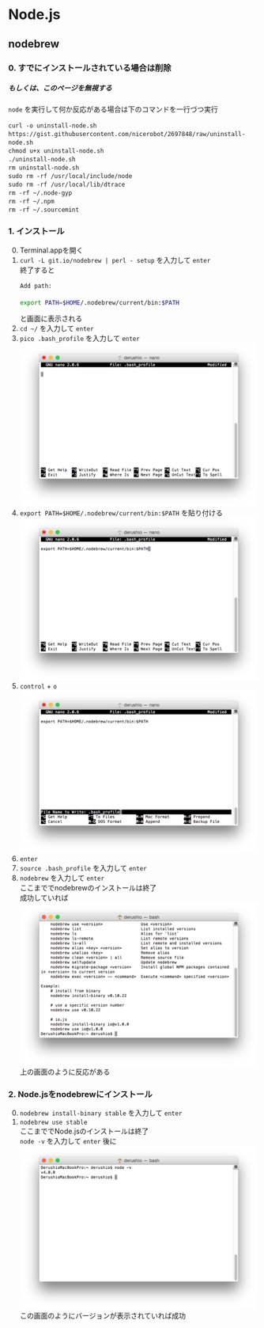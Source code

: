 # Node.js

## nodebrew
### 0. すでにインストールされている場合は削除
##### もしくは、このページを無視する  
`node` を実行して何か反応がある場合は下のコマンドを一行づつ実行  

`curl -o uninstall-node.sh https://gist.githubusercontent.com/nicerobot/2697848/raw/uninstall-node.sh`  
`chmod u+x uninstall-node.sh`  
`./uninstall-node.sh`  
`rm uninstall-node.sh`  
`sudo rm -rf /usr/local/include/node`  
`sudo rm -rf /usr/local/lib/dtrace`  
`rm -rf ~/.node-gyp`  
`rm -rf ~/.npm`  
`rm -rf ~/.sourcemint`

### 1. インストール
0. Terminal.appを開く
0. `curl -L git.io/nodebrew | perl - setup` を入力して `enter`  
	終了すると
	``` bash
	Add path:

	export PATH=$HOME/.nodebrew/current/bin:$PATH
	```
	と画面に表示される
0. `cd ~/` を入力して `enter`
0. `pico .bash_profile` を入力して `enter`
	![pico_bash_profile](../Image/pico_bash_profile.png)
0. `export PATH=$HOME/.nodebrew/current/bin:$PATH` を貼り付ける
	![pico_bash_profile_pasete](../Image/pico_bash_profile_paste.png)
0. `control` + `o`
	![pico_bash_profile_save](../Image/pico_bash_profile_save.png)
0. `enter`
0. `source .bash_profile` を入力して `enter`
0. `nodebrew` を入力して `enter`  
	ここまででnodebrewのインストールは終了  
	成功していれば
	![nodebrew_install_ok](../Image/nodebrew_install_ok.png)
	上の画面のように反応がある

### 2. Node.jsをnodebrewにインストール
0. `nodebrew install-binary stable` を入力して `enter`
0. `nodebrew use stable`  
	ここまででNode.jsのインストールは終了  
	`node -v` を入力して `enter` 後に
	![node_v](../Image/node_v.png)
	この画面のようにバージョンが表示されていれば成功
